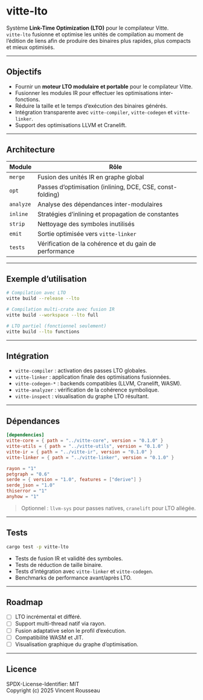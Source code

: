 

# vitte-lto

Système **Link-Time Optimization (LTO)** pour le compilateur Vitte.  
`vitte-lto` fusionne et optimise les unités de compilation au moment de l’édition de liens afin de produire des binaires plus rapides, plus compacts et mieux optimisés.

---

## Objectifs

- Fournir un **moteur LTO modulaire et portable** pour le compilateur Vitte.  
- Fusionner les modules IR pour effectuer les optimisations inter-fonctions.  
- Réduire la taille et le temps d’exécution des binaires générés.  
- Intégration transparente avec `vitte-compiler`, `vitte-codegen` et `vitte-linker`.  
- Support des optimisations LLVM et Cranelift.

---

## Architecture

| Module        | Rôle |
|---------------|------|
| `merge`       | Fusion des unités IR en graphe global |
| `opt`         | Passes d’optimisation (inlining, DCE, CSE, const-folding) |
| `analyze`     | Analyse des dépendances inter-modulaires |
| `inline`      | Stratégies d’inlining et propagation de constantes |
| `strip`       | Nettoyage des symboles inutilisés |
| `emit`        | Sortie optimisée vers `vitte-linker` |
| `tests`       | Vérification de la cohérence et du gain de performance |

---

## Exemple d’utilisation

```bash
# Compilation avec LTO
vitte build --release --lto

# Compilation multi-crate avec fusion IR
vitte build --workspace --lto full

# LTO partiel (fonctionnel seulement)
vitte build --lto functions
```

---

## Intégration

- `vitte-compiler` : activation des passes LTO globales.  
- `vitte-linker` : application finale des optimisations fusionnées.  
- `vitte-codegen-*` : backends compatibles (LLVM, Cranelift, WASM).  
- `vitte-analyzer` : vérification de la cohérence symbolique.  
- `vitte-inspect` : visualisation du graphe LTO résultant.

---

## Dépendances

```toml
[dependencies]
vitte-core = { path = "../vitte-core", version = "0.1.0" }
vitte-utils = { path = "../vitte-utils", version = "0.1.0" }
vitte-ir = { path = "../vitte-ir", version = "0.1.0" }
vitte-linker = { path = "../vitte-linker", version = "0.1.0" }

rayon = "1"
petgraph = "0.6"
serde = { version = "1.0", features = ["derive"] }
serde_json = "1.0"
thiserror = "1"
anyhow = "1"
``` 

> Optionnel : `llvm-sys` pour passes natives, `cranelift` pour LTO allégée.

---

## Tests

```bash
cargo test -p vitte-lto
```

- Tests de fusion IR et validité des symboles.  
- Tests de réduction de taille binaire.  
- Tests d’intégration avec `vitte-linker` et `vitte-codegen`.  
- Benchmarks de performance avant/après LTO.

---

## Roadmap

- [ ] LTO incrémental et différé.  
- [ ] Support multi-thread natif via rayon.  
- [ ] Fusion adaptative selon le profil d’exécution.  
- [ ] Compatibilité WASM et JIT.  
- [ ] Visualisation graphique du graphe d’optimisation.

---

## Licence

SPDX-License-Identifier: MIT  
Copyright (c) 2025 Vincent Rousseau